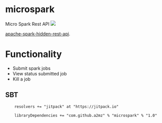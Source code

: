# microspark
Micro Spark Rest API
[![](https://jitpack.io/v/a2mz/microspark.svg)](https://jitpack.io/#a2mz/microspark)

[apache-spark-hidden-rest-api](http://arturmkrtchyan.com/apache-spark-hidden-rest-api).
 
# Functionality
- Submit spark jobs
- View status submitted job
- Kill a job

## SBT ##
 ```
     resolvers += "jitpack" at "https://jitpack.io"
 ```
 
 ```
     libraryDependencies += "com.github.a2mz" % "microspark" % "1.0"	
 ```
    
